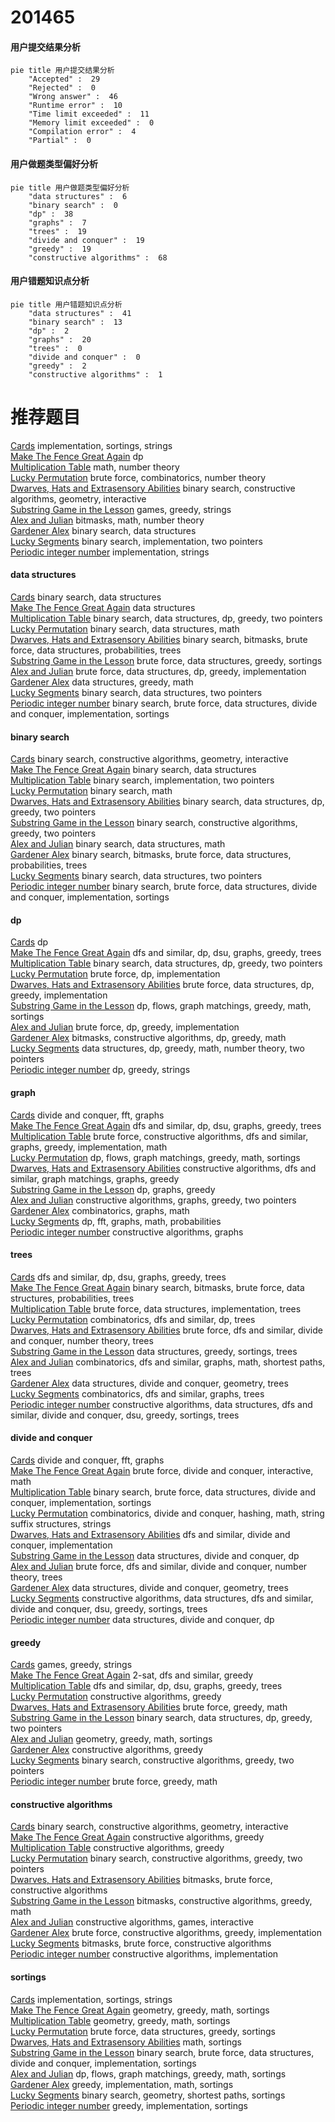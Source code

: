 # 201465
<!-- tabs:start -->
#### **用户提交结果分析**

```mermaid
pie title 用户提交结果分析
    "Accepted" :  29
    "Rejected" :  0
    "Wrong answer" :  46
    "Runtime error" :  10
    "Time limit exceeded" :  11
    "Memory limit exceeded" :  0
    "Compilation error" :  4
    "Partial" :  0
```
#### **用户做题类型偏好分析**

```mermaid
pie title 用户做题类型偏好分析
    "data structures" :  6
    "binary search" :  0
    "dp" :  38
    "graphs" :  7
    "trees" :  19
    "divide and conquer" :  19
    "greedy" :  19
    "constructive algorithms" :  68
```
#### **用户错题知识点分析**

```mermaid
pie title 用户错题知识点分析
    "data structures" :  41
    "binary search" :  13
    "dp" :  2
    "graphs" :  20
    "trees" :  0
    "divide and conquer" :  0
    "greedy" :  2
    "constructive algorithms" :  1
```
<!-- tabs:end -->
# 推荐题目
[Cards](http://codeforces.com/problemset/problem/1220/A)		implementation,
                        sortings,
                        strings		  
[Make The Fence Great Again](http://codeforces.com/problemset/problem/1221/D)		dp		  
[Multiplication Table](http://codeforces.com/problemset/problem/1220/B)		math,
                        number theory		  
[Lucky Permutation](http://codeforces.com/problemset/problem/121/C)		brute force,
                        combinatorics,
                        number theory		  
[Dwarves, Hats and Extrasensory Abilities](https://codeforces.com/contest/1064/problem/E)		binary search,
                        constructive algorithms,
                        geometry,
                        interactive		  
[Substring Game in the Lesson](http://codeforces.com/problemset/problem/1220/C)		games,
                        greedy,
                        strings		  
[Alex and Julian](http://codeforces.com/problemset/problem/1220/D)		bitmasks,
                        math,
                        number theory		  
[Gardener Alex](http://codeforces.com/problemset/problem/1220/F)		binary search,
                        data structures		  
[Lucky Segments](http://codeforces.com/problemset/problem/121/D)		binary search,
                        implementation,
                        two pointers		  
[Periodic integer number](http://codeforces.com/problemset/problem/1219/C)		implementation,
                        strings		  
<!-- tabs:start -->
#### **data structures**
[Cards](http://codeforces.com/problemset/problem/1220/F)		binary search,
                        data structures		  
[Make The Fence Great Again](http://codeforces.com/problemset/problem/121/E)		data structures		  
[Multiplication Table](http://codeforces.com/problemset/problem/1492/C)		binary search,
                        data structures,
                        dp,
                        greedy,
                        two pointers		  
[Lucky Permutation](http://codeforces.com/problemset/problem/1490/G)		binary search,
                        data structures,
                        math		  
[Dwarves, Hats and Extrasensory Abilities](http://codeforces.com/problemset/problem/1479/D)		binary search,
                        bitmasks,
                        brute force,
                        data structures,
                        probabilities,
                        trees		  
[Substring Game in the Lesson](http://codeforces.com/problemset/problem/1497/A)		brute force,
                        data structures,
                        greedy,
                        sortings		  
[Alex and Julian](http://codeforces.com/problemset/problem/1491/C)		brute force,
                        data structures,
                        dp,
                        greedy,
                        implementation		  
[Gardener Alex](http://codeforces.com/problemset/problem/1492/B)		data structures,
                        greedy,
                        math		  
[Lucky Segments](http://codeforces.com/problemset/problem/1436/E)		binary search,
                        data structures,
                        two pointers		  
[Periodic integer number](http://codeforces.com/problemset/problem/1461/D)		binary search,
                        brute force,
                        data structures,
                        divide and conquer,
                        implementation,
                        sortings		  
#### **binary search**
[Cards](https://codeforces.com/contest/1064/problem/E)		binary search,
                        constructive algorithms,
                        geometry,
                        interactive		  
[Make The Fence Great Again](http://codeforces.com/problemset/problem/1220/F)		binary search,
                        data structures		  
[Multiplication Table](http://codeforces.com/problemset/problem/121/D)		binary search,
                        implementation,
                        two pointers		  
[Lucky Permutation](http://codeforces.com/problemset/problem/1221/C)		binary search,
                        math		  
[Dwarves, Hats and Extrasensory Abilities](http://codeforces.com/problemset/problem/1492/C)		binary search,
                        data structures,
                        dp,
                        greedy,
                        two pointers		  
[Substring Game in the Lesson](http://codeforces.com/problemset/problem/1463/D)		binary search,
                        constructive algorithms,
                        greedy,
                        two pointers		  
[Alex and Julian](http://codeforces.com/problemset/problem/1490/G)		binary search,
                        data structures,
                        math		  
[Gardener Alex](http://codeforces.com/problemset/problem/1479/D)		binary search,
                        bitmasks,
                        brute force,
                        data structures,
                        probabilities,
                        trees		  
[Lucky Segments](http://codeforces.com/problemset/problem/1436/E)		binary search,
                        data structures,
                        two pointers		  
[Periodic integer number](http://codeforces.com/problemset/problem/1461/D)		binary search,
                        brute force,
                        data structures,
                        divide and conquer,
                        implementation,
                        sortings		  
#### **dp**
[Cards](http://codeforces.com/problemset/problem/1221/D)		dp		  
[Make The Fence Great Again](http://codeforces.com/problemset/problem/1220/E)		dfs and similar,
                        dp,
                        dsu,
                        graphs,
                        greedy,
                        trees		  
[Multiplication Table](http://codeforces.com/problemset/problem/1492/C)		binary search,
                        data structures,
                        dp,
                        greedy,
                        two pointers		  
[Lucky Permutation](https://codeforces.com/contest/1457/problem/C)		brute force,
                        dp,
                        implementation		  
[Dwarves, Hats and Extrasensory Abilities](http://codeforces.com/problemset/problem/1491/C)		brute force,
                        data structures,
                        dp,
                        greedy,
                        implementation		  
[Substring Game in the Lesson](http://codeforces.com/problemset/problem/1437/C)		dp,
                        flows,
                        graph matchings,
                        greedy,
                        math,
                        sortings		  
[Alex and Julian](http://codeforces.com/problemset/problem/1499/B)		brute force,
                        dp,
                        greedy,
                        implementation		  
[Gardener Alex](http://codeforces.com/problemset/problem/1491/D)		bitmasks,
                        constructive algorithms,
                        dp,
                        greedy,
                        math		  
[Lucky Segments](http://codeforces.com/problemset/problem/1497/E1)		data structures,
                        dp,
                        greedy,
                        math,
                        number theory,
                        two pointers		  
[Periodic integer number](http://codeforces.com/problemset/problem/1466/C)		dp,
                        greedy,
                        strings		  
#### **graph**
[Cards](https://codeforces.com/contest/1219/problem/B)		divide and conquer,
                        fft,
                        graphs		  
[Make The Fence Great Again](http://codeforces.com/problemset/problem/1220/E)		dfs and similar,
                        dp,
                        dsu,
                        graphs,
                        greedy,
                        trees		  
[Multiplication Table](http://codeforces.com/problemset/problem/1487/C)		brute force,
                        constructive algorithms,
                        dfs and similar,
                        graphs,
                        greedy,
                        implementation,
                        math		  
[Lucky Permutation](http://codeforces.com/problemset/problem/1437/C)		dp,
                        flows,
                        graph matchings,
                        greedy,
                        math,
                        sortings		  
[Dwarves, Hats and Extrasensory Abilities](http://codeforces.com/problemset/problem/1470/D)		constructive algorithms,
                        dfs and similar,
                        graph matchings,
                        graphs,
                        greedy		  
[Substring Game in the Lesson](http://codeforces.com/problemset/problem/1476/C)		dp,
                        graphs,
                        greedy		  
[Alex and Julian](http://codeforces.com/problemset/problem/1304/D)		constructive algorithms,
                        graphs,
                        greedy,
                        two pointers		  
[Gardener Alex](http://codeforces.com/problemset/problem/1475/C)		combinatorics,
                        graphs,
                        math		  
[Lucky Segments](http://codeforces.com/problemset/problem/553/E)		dp,
                        fft,
                        graphs,
                        math,
                        probabilities		  
[Periodic integer number](http://codeforces.com/problemset/problem/1495/C)		constructive algorithms,
                        graphs		  
#### **trees**
[Cards](http://codeforces.com/problemset/problem/1220/E)		dfs and similar,
                        dp,
                        dsu,
                        graphs,
                        greedy,
                        trees		  
[Make The Fence Great Again](http://codeforces.com/problemset/problem/1479/D)		binary search,
                        bitmasks,
                        brute force,
                        data structures,
                        probabilities,
                        trees		  
[Multiplication Table](http://codeforces.com/problemset/problem/1511/C)		brute force,
                        data structures,
                        implementation,
                        trees		  
[Lucky Permutation](http://codeforces.com/problemset/problem/1499/F)		combinatorics,
                        dfs and similar,
                        dp,
                        trees		  
[Dwarves, Hats and Extrasensory Abilities](http://codeforces.com/problemset/problem/1491/E)		brute force,
                        dfs and similar,
                        divide and conquer,
                        number theory,
                        trees		  
[Substring Game in the Lesson](http://codeforces.com/problemset/problem/1466/D)		data structures,
                        greedy,
                        sortings,
                        trees		  
[Alex and Julian](http://codeforces.com/problemset/problem/1495/D)		combinatorics,
                        dfs and similar,
                        graphs,
                        math,
                        shortest paths,
                        trees		  
[Gardener Alex](http://codeforces.com/problemset/problem/1303/G)		data structures,
                        divide and conquer,
                        geometry,
                        trees		  
[Lucky Segments](http://codeforces.com/problemset/problem/1454/E)		combinatorics,
                        dfs and similar,
                        graphs,
                        trees		  
[Periodic integer number](http://codeforces.com/problemset/problem/1494/D)		constructive algorithms,
                        data structures,
                        dfs and similar,
                        divide and conquer,
                        dsu,
                        greedy,
                        sortings,
                        trees		  
#### **divide and conquer**
[Cards](https://codeforces.com/contest/1219/problem/B)		divide and conquer,
                        fft,
                        graphs		  
[Make The Fence Great Again](http://codeforces.com/problemset/problem/1167/B)		brute force,
                        divide and conquer,
                        interactive,
                        math		  
[Multiplication Table](http://codeforces.com/problemset/problem/1461/D)		binary search,
                        brute force,
                        data structures,
                        divide and conquer,
                        implementation,
                        sortings		  
[Lucky Permutation](http://codeforces.com/problemset/problem/1466/G)		combinatorics,
                        divide and conquer,
                        hashing,
                        math,
                        string suffix structures,
                        strings		  
[Dwarves, Hats and Extrasensory Abilities](http://codeforces.com/problemset/problem/1490/D)		dfs and similar,
                        divide and conquer,
                        implementation		  
[Substring Game in the Lesson](https://codeforces.com/contest/1483/problem/C)		data structures,
                        divide and conquer,
                        dp		  
[Alex and Julian](http://codeforces.com/problemset/problem/1491/E)		brute force,
                        dfs and similar,
                        divide and conquer,
                        number theory,
                        trees		  
[Gardener Alex](http://codeforces.com/problemset/problem/1303/G)		data structures,
                        divide and conquer,
                        geometry,
                        trees		  
[Lucky Segments](http://codeforces.com/problemset/problem/1494/D)		constructive algorithms,
                        data structures,
                        dfs and similar,
                        divide and conquer,
                        dsu,
                        greedy,
                        sortings,
                        trees		  
[Periodic integer number](http://codeforces.com/problemset/problem/1482/E)		data structures,
                        divide and conquer,
                        dp		  
#### **greedy**
[Cards](http://codeforces.com/problemset/problem/1220/C)		games,
                        greedy,
                        strings		  
[Make The Fence Great Again](http://codeforces.com/problemset/problem/1218/I)		2-sat,
                        dfs and similar,
                        greedy		  
[Multiplication Table](http://codeforces.com/problemset/problem/1220/E)		dfs and similar,
                        dp,
                        dsu,
                        graphs,
                        greedy,
                        trees		  
[Lucky Permutation](http://codeforces.com/problemset/problem/1221/B)		constructive algorithms,
                        greedy		  
[Dwarves, Hats and Extrasensory Abilities](http://codeforces.com/problemset/problem/1221/A)		brute force,
                        greedy,
                        math		  
[Substring Game in the Lesson](http://codeforces.com/problemset/problem/1492/C)		binary search,
                        data structures,
                        dp,
                        greedy,
                        two pointers		  
[Alex and Julian](https://codeforces.com/contest/1496/problem/C)		geometry,
                        greedy,
                        math,
                        sortings		  
[Gardener Alex](http://codeforces.com/problemset/problem/1493/A)		constructive algorithms,
                        greedy		  
[Lucky Segments](http://codeforces.com/problemset/problem/1463/D)		binary search,
                        constructive algorithms,
                        greedy,
                        two pointers		  
[Periodic integer number](http://codeforces.com/problemset/problem/1462/C)		brute force,
                        greedy,
                        math		  
#### **constructive algorithms**
[Cards](https://codeforces.com/contest/1064/problem/E)		binary search,
                        constructive algorithms,
                        geometry,
                        interactive		  
[Make The Fence Great Again](http://codeforces.com/problemset/problem/1221/B)		constructive algorithms,
                        greedy		  
[Multiplication Table](http://codeforces.com/problemset/problem/1493/A)		constructive algorithms,
                        greedy		  
[Lucky Permutation](http://codeforces.com/problemset/problem/1463/D)		binary search,
                        constructive algorithms,
                        greedy,
                        two pointers		  
[Dwarves, Hats and Extrasensory Abilities](https://codeforces.com/contest/1456/problem/B)		bitmasks,
                        brute force,
                        constructive algorithms		  
[Substring Game in the Lesson](http://codeforces.com/problemset/problem/1492/D)		bitmasks,
                        constructive algorithms,
                        greedy,
                        math		  
[Alex and Julian](https://codeforces.com/contest/1504/problem/D)		constructive algorithms,
                        games,
                        interactive		  
[Gardener Alex](https://codeforces.com/contest/1483/problem/A)		brute force,
                        constructive algorithms,
                        greedy,
                        implementation		  
[Lucky Segments](https://codeforces.com/contest/1457/problem/D)		bitmasks,
                        brute force,
                        constructive algorithms		  
[Periodic integer number](http://codeforces.com/problemset/problem/1513/A)		constructive algorithms,
                        implementation		  
#### **sortings**
[Cards](http://codeforces.com/problemset/problem/1220/A)		implementation,
                        sortings,
                        strings		  
[Make The Fence Great Again](https://codeforces.com/contest/1496/problem/C)		geometry,
                        greedy,
                        math,
                        sortings		  
[Multiplication Table](http://codeforces.com/problemset/problem/1495/A)		geometry,
                        greedy,
                        math,
                        sortings		  
[Lucky Permutation](http://codeforces.com/problemset/problem/1497/A)		brute force,
                        data structures,
                        greedy,
                        sortings		  
[Dwarves, Hats and Extrasensory Abilities](http://codeforces.com/problemset/problem/1427/A)		math,
                        sortings		  
[Substring Game in the Lesson](http://codeforces.com/problemset/problem/1461/D)		binary search,
                        brute force,
                        data structures,
                        divide and conquer,
                        implementation,
                        sortings		  
[Alex and Julian](http://codeforces.com/problemset/problem/1437/C)		dp,
                        flows,
                        graph matchings,
                        greedy,
                        math,
                        sortings		  
[Gardener Alex](http://codeforces.com/problemset/problem/1473/A)		greedy,
                        implementation,
                        math,
                        sortings		  
[Lucky Segments](http://codeforces.com/problemset/problem/1486/B)		binary search,
                        geometry,
                        shortest paths,
                        sortings		  
[Periodic integer number](http://codeforces.com/problemset/problem/1480/B)		greedy,
                        implementation,
                        sortings		  
<!-- tabs:end -->
